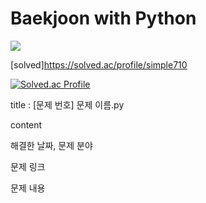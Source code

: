 # Baekjoon with Python
 <img src="https://img.shields.io/badge/Python-3776AB?style=flat&logo=python&logoColor=white"/>

[solved]https://solved.ac/profile/simple710

  [![Solved.ac Profile](http://mazassumnida.wtf/api/generate_badge?boj=simple710)](https://solved.ac/profile/simple710)

title : [문제 번호] 문제 이름.py

content

해결한 날짜, 문제 분야

문제 링크

문제 내용
